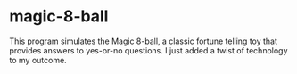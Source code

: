 # magic-8-ball

This program simulates the Magic 8-ball, a classic fortune telling toy that provides answers to yes-or-no questions.
I just added a twist of technology to my outcome.
